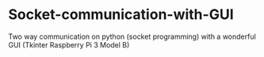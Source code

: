 # Socket-communication-with-GUI
Two way communication on python (socket programming) with a wonderful GUI (Tkinter Raspberry Pi 3 Model B)
